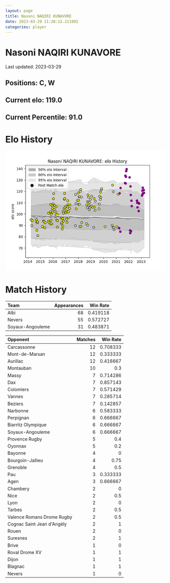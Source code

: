 ```yaml
---  
layout: page  
title: Nasoni NAQIRI KUNAVORE  
date: 2023-03-29 11:28:12.211992  
categories: player  
---
```

# Nasoni NAQIRI KUNAVORE


Last updated: 2023-03-29
## Positions: C, W

## Current elo: 119.0

## Current Percentile: 91.0

# Elo History


![elo history](history_NasoniNAQIRIKUNAVORE.png)
# Match History


| Team             |   Appearances |   Win Rate |
|:-----------------|--------------:|-----------:|
| Albi             |            68 |   0.419118 |
| Nevers           |            55 |   0.572727 |
| Soyaux-Angouleme |            31 |   0.483871 |

| Opponent                   |   Matches |   Win Rate |
|:---------------------------|----------:|-----------:|
| Carcassonne                |        12 |   0.708333 |
| Mont-de-Marsan             |        12 |   0.333333 |
| Aurillac                   |        12 |   0.416667 |
| Montauban                  |        10 |   0.3      |
| Massy                      |         7 |   0.714286 |
| Dax                        |         7 |   0.857143 |
| Colomiers                  |         7 |   0.571429 |
| Vannes                     |         7 |   0.285714 |
| Beziers                    |         7 |   0.142857 |
| Narbonne                   |         6 |   0.583333 |
| Perpignan                  |         6 |   0.666667 |
| Biarritz Olympique         |         6 |   0.666667 |
| Soyaux-Angouleme           |         6 |   0.666667 |
| Provence Rugby             |         5 |   0.4      |
| Oyonnax                    |         5 |   0.2      |
| Bayonne                    |         4 |   0        |
| Bourgoin-Jallieu           |         4 |   0.75     |
| Grenoble                   |         4 |   0.5      |
| Pau                        |         3 |   0.333333 |
| Agen                       |         3 |   0.666667 |
| Chambery                   |         2 |   0        |
| Nice                       |         2 |   0.5      |
| Lyon                       |         2 |   0        |
| Tarbes                     |         2 |   0.5      |
| Valence Romans Drome Rugby |         2 |   0.5      |
| Cognac Saint Jean d'Angély |         2 |   1        |
| Rouen                      |         2 |   0        |
| Suresnes                   |         2 |   1        |
| Brive                      |         1 |   0        |
| Roval Drome XV             |         1 |   1        |
| Dijon                      |         1 |   1        |
| Blagnac                    |         1 |   1        |
| Nevers                     |         1 |   0        |